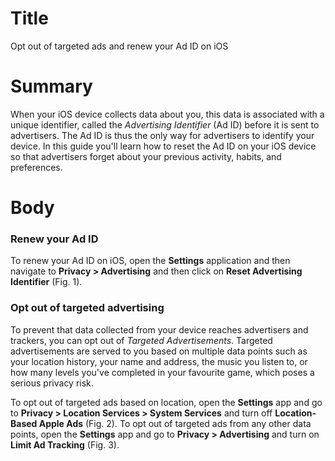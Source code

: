 # Title #
Opt out of targeted ads and renew your Ad ID on iOS

# Summary #
When your iOS device collects data about you, this data is associated with a unique identifier, called the *Advertising
Identifier* (Ad ID) before it is sent to advertisers. The Ad ID is thus the only way for advertisers to identify your
device. In this guide you'll learn how to reset the Ad ID on your iOS device so that advertisers forget about your
previous activity, habits, and preferences.

# Body #

### Renew your Ad ID ###
To renew your Ad ID on iOS, open the **Settings** application and then navigate to **Privacy > Advertising** and then
click on **Reset Advertising Identifier** (Fig. 1).

### Opt out of targeted advertising ###
To prevent that data collected from your device reaches advertisers and trackers, you can opt out of *Targeted
Advertisements*. Targeted advertisements are served to you based on multiple data points such as your location history,
your name and address, the music you listen to, or how many levels you've completed in your favourite game, which poses
a serious privacy risk.

To opt out of targeted ads based on location, open the **Settings** app and go to **Privacy > Location Services > System
Services** and turn off **Location-Based Apple Ads** (Fig. 2). To opt out of targeted ads from any other data points,
open the **Settings** app and go to **Privacy > Advertising** and turn on **Limit Ad Tracking** (Fig. 3).
